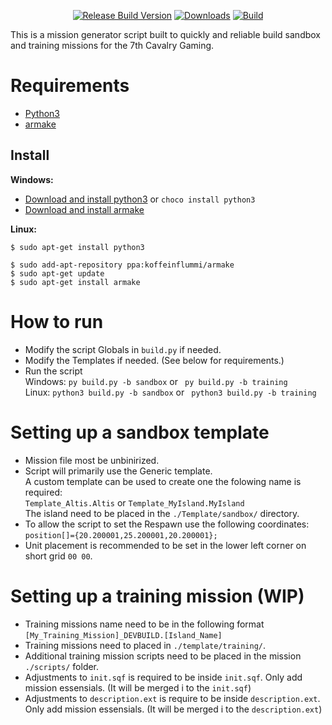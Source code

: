 <p align="center">
<a href="https://github.com/7Cav/SandboxAndTrainingMissionGenerator/releases/latest"><img src="https://img.shields.io/github/release/7Cav/SandboxAndTrainingMissionGenerator.svg?style=for-the-badge&label=Release%20Build" alt="Release Build Version"></a>
<a href="https://github.com/7Cav/SandboxAndTrainingMissionGenerator/releases/latest"><img src="https://img.shields.io/github/downloads/7cav/SandboxAndTrainingMissionGenerator/total.svg?style=for-the-badge&label=Downloads" alt="Downloads"></a>
<a href="https://travis-ci.org/7Cav/SandboxAndTrainingMissionGenerator"><img src="https://img.shields.io/travis/7Cav/SandboxAndTrainingMissionGenerator.svg?style=for-the-badge&logo=Travis-CI" alt="Build"></a>
</p>

This is a mission generator script built to quickly and reliable build sandbox and training missions for the 7th Cavalry Gaming.

# Requirements
* [Python3](https://www.python.org)
* [armake](https://github.com/KoffeinFlummi/armake)

## Install
**Windows:** 
- [Download and install python3](https://www.python.org) or `choco install python3`
- [Download and install armake](https://github.com/KoffeinFlummi/armake/releases/latest)
  
**Linux:**
```
$ sudo apt-get install python3
```
```
$ sudo add-apt-repository ppa:koffeinflummi/armake
$ sudo apt-get update
$ sudo apt-get install armake
```

# How to run
<!--- (Soon) Modfify the `properties.ini` if needed.-->
- Modify the script Globals in ``build.py`` if needed.
- Modify the Templates if needed. (See below for requirements.) 
- Run the script<br />
  Windows: `py build.py -b sandbox` or ` py build.py -b training`<br />
  Linux: `python3 build.py -b sandbox` or ` python3 build.py -b training`

# Setting up a sandbox template
- Mission file most be unbinirized.
- Script will primarily use the Generic template.<br />
  A custom template can be used to create one the folowing name is required:<br />
  `Template_Altis.Altis` or `Template_MyIsland.MyIsland`<br />
  The island need to be placed in the `./Template/sandbox/` directory.
- To allow the script to set the Respawn use the following coordinates:<br />
  `position[]={20.200001,25.200001,20.200001};` 
- Unit placement is recommended to be set in the lower left corner on short grid `00 00`.

# Setting up a training mission (WIP)
- Training missions name need to be in the following format `[My_Training_Mission]_DEVBUILD.[Island_Name]`
- Training missions need to placed in `./template/training/`.
- Additional training mission scripts need to be placed in the mission `./scripts/` folder.
- Adjustments to `init.sqf` is required to be inside `init.sqf`. Only add mission essensials. (It will be merged i to the `init.sqf`) 
- Adjustments to `description.ext` is require to be inside `description.ext`. Only add mission essensials. (It will be merged i to the `description.ext`) 
